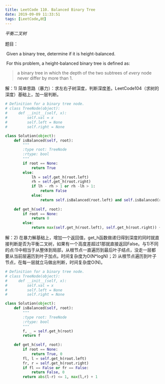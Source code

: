 ```yaml
---
title: LeetCode 110. Balanced Binary Tree
date: 2019-09-09 11:33:51
tags: [LeetCode,树]
---
```


*平衡二叉树*

<!--more-->

题目：

​		Given a binary tree, determine if it is height-balanced.

​		For this problem, a height-balanced binary tree is defined as:

> a binary tree in which the depth of the two subtrees of *every* node never differ by more than 1.

解：1) 简单思路（暴力）：求左右子树深度，判断深度差。LeetCode104（求树的深度）基础上，加一层判断。

```python
# Definition for a binary tree node.
# class TreeNode(object):
#     def __init__(self, x):
#         self.val = x
#         self.left = None
#         self.right = None

class Solution(object):
    def isBalanced(self, root):
        """
        :type root: TreeNode
        :rtype: bool
        """
        if root == None:
            return True
        else:
            lh = self.get_h(root.left)
            rh = self.get_h(root.right)
            if lh - rh > 1 or rh -lh > 1:
                return False
            else:
                return self.isBalanced(root.left) and self.isBalanced(root.right)
        
    def get_h(self, root):
        if root == None:
            return 0
        else:
            return max(self.get_h(root.left), self.get_h(root.right)) + 1
```

解：2) 在暴力解基础上，增加一个返回值，get_h函数做递归得到深度的同时就直接判断是否为平衡二叉树，如果有一个高度差超过1那就直接返回False。与1)不同的点:1)中相当于从整体到局部，从根节点一直遍历到最后叶子结点，没走一层都要从当前层遍历到叶子加点。时间复杂度为O(N*logN)；2) 从根节点遍历到叶子节点，在每一层就立马做出判断，时间复杂度O(N)。

```python
# Definition for a binary tree node.
# class TreeNode(object):
#     def __init__(self, x):
#         self.val = x
#         self.left = None
#         self.right = None

class Solution(object):
    def isBalanced(self, root):
        """
        :type root: TreeNode
        :rtype: bool
        """
        f, _ = self.get_h(root)
        return f
        
    def get_h(self, root):
        if root == None:
            return True, 0
        fl, l = self.get_h(root.left)
        fr, r = self.get_h(root.right)
        if fl == False or fr == False:
            return False, 0
        return abs(l-r) <= 1, max(l,r) + 1

```

